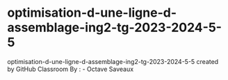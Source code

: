 # optimisation-d-une-ligne-d-assemblage-ing2-tg-2023-2024-5-5
optimisation-d-une-ligne-d-assemblage-ing2-tg-2023-2024-5-5 created by GitHub Classroom
By : - Octave Saveaux
